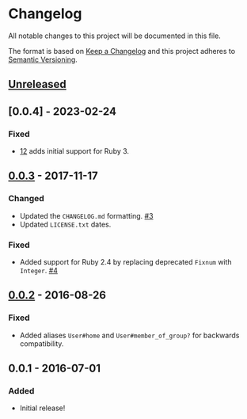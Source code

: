 # Changelog
All notable changes to this project will be documented in this file.

The format is based on [Keep a Changelog](http://keepachangelog.com/en/1.0.0/)
and this project adheres to [Semantic Versioning](http://semver.org/spec/v2.0.0.html).

## [Unreleased]

## [0.0.4] - 2023-02-24

### Fixed
- [12](https://github.com/OSC/ood_support/issues/12) adds initial support for Ruby 3.

## [0.0.3] - 2017-11-17
### Changed
- Updated the `CHANGELOG.md` formatting.
  [#3](https://github.com/OSC/ood_support/issues/3)
- Updated `LICENSE.txt` dates.

### Fixed
- Added support for Ruby 2.4 by replacing deprecated `Fixnum` with `Integer`.
  [#4](https://github.com/OSC/ood_support/issues/4)

## [0.0.2] - 2016-08-26
### Fixed
- Added aliases `User#home` and `User#member_of_group?` for backwards
  compatibility.

## 0.0.1 - 2016-07-01
### Added
- Initial release!

[Unreleased]: https://github.com/OSC/ood_support/compare/v0.0.3...HEAD
[0.0.3]: https://github.com/OSC/ood_support/compare/v0.0.2...v0.0.3
[0.0.2]: https://github.com/OSC/ood_support/compare/v0.0.1...v0.0.2
